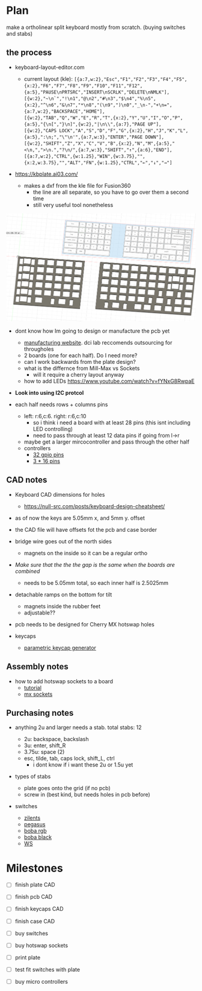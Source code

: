 # Plan
make a ortholinear split keyboard mostly from scratch. (buying switches and stabs)
## the process
- keyboard-layout-editor.com
  - current layout (kle): ```[{a:7,w:2},"Esc","F1","F2","F3","F4","F5",{x:2},"F6","F7","F8","F9","F10","F11","F12",{a:5},"PAUSE\nPRTSRC","INSERT\nSCRLK","DELETE\nNMLK"],
[{w:2},"~\n`","!\n1","@\n2","#\n3","$\n4","%\n5",{x:2},"^\n6","&\n7","*\n8","(\n9",")\n0","_\n-","+\n=",{a:7,w:2},"BACKSPACE","HOME"],
[{w:2},"TAB","Q","W","E","R","T",{x:2},"Y","U","I","O","P",{a:5},"{\n[","}\n]",{w:2},"|\n\\",{a:7},"PAGE UP"],
[{w:2},"CAPS LOCK","A","S","D","F","G",{x:2},"H","J","K","L",{a:5},":\n;","\"\n'",{a:7,w:3},"ENTER","PAGE DOWN"],
[{w:2},"SHIFT","Z","X","C","V","B",{x:2},"N","M",{a:5},"<\n,",">\n.","?\n/",{a:7,w:3},"SHIFT","↑",{a:6},"END"],
[{a:7,w:2},"CTRL",{w:1.25},"WIN",{w:3.75},"",{x:2,w:3.75},"","ALT","FN",{w:1.25},"CTRL","←","↓","→"]```

- https://kbplate.ai03.com/
  - makes a dxf from the kle file for Fusion360
    - the line are all separate, so you have to go over them a second time
    - still very useful tool nonetheless

![plate in fusion](assets/keebprogress.png)

- dont know how Im going to design or manufacture the pcb yet
  - [manufacturing website](https://www.elecrow.com/). dci lab reccomends outsourcing for througholes
  - 2 boards (one for each half). Do I need more?
  - can I work backwards from the plate design?
  - what is the differnce from Mill-Max vs Sockets
    - will it require a cherry layout anyway
  - how to add LEDs
https://www.youtube.com/watch?v=fYNxG8RwpaE

- **Look into using I2C protcol**
- each half needs rows + columns pins
  - left: r:6,c:6. right: r:6,c:10
    - so i think i need a board with at least 28 pins (this isnt including LED controlling)
    - need to pass through at least 12 data pins if going from l->r
  - maybe get a larger mircocontroller and pass through the other half
  - controllers
    - [32 gpio pins](https://www.amazon.com/AITRIP-ESP-WROOM-32-Development-Microcontroller-Integrated/dp/B0B764963C)
    - [3 * 16 pins](https://www.amazon.com/Teyleten-Robot-Bootloadered-Development-Microcontroller/dp/B08THVMQ46)
## CAD notes
- Keyboard CAD dimensions for holes
  - https://null-src.com/posts/keyboard-design-cheatsheet/
- as of now the keys are 5.05mm x, and 5mm y. offset
- the CAD file will have offsets fot the pcb and case border
- bridge wire goes out of the north sides
  - magnets on the inside so it can be a regular ortho
- *Make sure that the the the gap is the same when the boards are combined*
  - needs to be 5.05mm total, so each inner half is 2.5025mm
- detachable ramps on the bottom for tilt
  - magnets inside the rubber feet
  - adjustable??

- pcb needs to be designed for Cherry MX hotswap holes

- keycaps
  - [parametric keycap generator](https://github.com/rsheldiii/KeyV2)

## Assembly notes
- how to add hotswap sockets to a board
  - [tutorial](https://www.youtube.com/watch?v=RB1Wm8y2Cw8)
  - [mx sockets](https://www.amazon.com/DUROCK-Mechanical-Keyboard-Switches-Hot-Swap/dp/B0B4W9YMGM/)

## Purchasing notes
- anything 2u and larger needs a stab. total stabs: 12 
  - 2u: backspace, backslash
  - 3u: enter, shift_R
  - 3.75u: space (2)
  - esc, tilde, tab, caps lock, shift_L, ctrl
    - i dont know if i want these 2u or 1.5u yet

- types of stabs
  - plate goes onto the grid (if no pcb)
  - screw in (best kind, but needs holes in pcb before)

- switches
  - [zilents](https://zealpc.net/products/zilent?variant=5894817710118)
  - [pegasus](https://www.amazon.com/GK-GAMAKAY-Mechanical-Keyboard-Keyboards/dp/B0BFBLTX98/?th=1)
  - [boba rgb](https://www.aliexpress.us/item/3256804714915959.html?spm=a2g0o.productlist.main.1.1e712746Y755Sw&algo_pvid=9de6a71c-b731-4320-a16d-9efd6f5a6c61&algo_exp_id=9de6a71c-b731-4320-a16d-9efd6f5a6c61-0&pdp_npi=4%40dis%21USD%2165.90%2156.90%21%21%2165.90%2156.90%21%402101e63417250840101823035e137a%2112000030956123791%21sea%21US%210%21ABX&curPageLogUid=YjX9CKdy7qos&utparam-url=scene%3Asearch%7Cquery_from%3A)
  - [boba black](https://www.aliexpress.us/item/3256804453022522.html?spm=a2g0o.productlist.main.3.1e712746Y755Sw&algo_pvid=9de6a71c-b731-4320-a16d-9efd6f5a6c61&algo_exp_id=9de6a71c-b731-4320-a16d-9efd6f5a6c61-1&pdp_npi=4%40dis%21USD%2166.00%2157.00%21%21%2166.00%2157.00%21%402101e63417250840101823035e137a%2112000029934907516%21sea%21US%210%21ABX&curPageLogUid=jnjc5mLhVR8d&utparam-url=scene%3Asearch%7Cquery_from%3A)
  - [WS](https://www.amazon.com/Keyboard-Switches-Tactile-Mechanical-Compatible/dp/B0CYLLDC1L/)

# Milestones

- [ ] finish plate CAD
- [ ] finish pcb CAD
- [ ] finish keycaps CAD
- [ ] finish case CAD

- [ ] buy switches
- [ ] buy hotswap sockets
- [ ] print plate
- [ ] test fit switches with plate
- [ ] buy micro controllers
